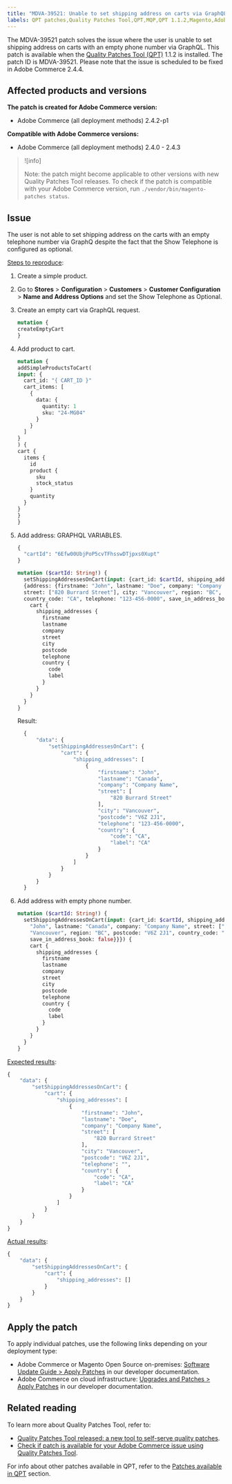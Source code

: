 ```yaml
---
title: "MDVA-39521: Unable to set shipping address on carts via GraphQL"
labels: QPT patches,Quality Patches Tool,QPT,MQP,QPT 1.1.2,Magento,Adobe Commerce,on-premises,cloud infrastructure,shipping,address,GraphQL,phone number,2.4.0-p1,2.4.1,2.4.1-p1,2.4.2,2.4.2-p1,2.4.2-p2,2.4.3
---
```


The MDVA-39521 patch solves the issue where the user is unable to set shipping address on carts with an empty phone number via GraphQL. This patch is available when the [Quality Patches Tool (QPT)](https://support.magento.com/hc/en-us/articles/360047139492) 1.1.2 is installed. The patch ID is MDVA-39521. Please note that the issue is scheduled to be fixed in Adobe Commerce 2.4.4.

## Affected products and versions

**The patch is created for Adobe Commerce version:**

* Adobe Commerce (all deployment methods) 2.4.2-p1

**Compatible with Adobe Commerce versions:**

* Adobe Commerce (all deployment methods) 2.4.0 - 2.4.3

>![info]
>
>Note: the patch might become applicable to other versions with new Quality Patches Tool releases. To check if the patch is compatible with your Adobe Commerce version, run `./vendor/bin/magento-patches status`.

## Issue

The user is not able to set shipping address on the carts with an empty telephone number via GraphQ despite the fact that the Show Telephone is configured as optional.

<ins>Steps to reproduce</ins>:

1. Create a simple product.
1. Go to **Stores** > **Configuration** > **Customers** > **Customer Configuration** > **Name and Address Options** and set the Show Telephone as Optional.
1. Create an empty cart via GraphQL request.
    ```GraphQL
    mutation {
    createEmptyCart
    }
    ```
1. Add product to cart.
    ```GraphQL
    mutation {
    addSimpleProductsToCart(
    input: {
      cart_id: "{ CART_ID }"
      cart_items: [
        {
          data: {
            quantity: 1
            sku: "24-MG04"
          }
        }
      ]
    }
    ) {
    cart {
      items {
        id
        product {
          sku
          stock_status
        }
        quantity
      }
    }
    }
    }
    ```
1. Add address: GRAPHQL VARIABLES.
    ```GraphQL
    {
      "cartId": "6Efw00UbjPoP5cvTFhsswDTjpxs0Xupt"
    }
    ```
    ```GraphQL
    mutation ($cartId: String!) {
      setShippingAddressesOnCart(input: {cart_id: $cartId, shipping_addresses:
      {address: {firstname: "John", lastname: "Doe", company: "Company Name",
      street: ["820 Burrard Street"], city: "Vancouver", region: "BC", postcode: "V6Z 2J1",
      country_code: "CA", telephone: "123-456-0000", save_in_address_book: false}}}) {
        cart {
          shipping_addresses {
            firstname
            lastname
            company
            street
            city
            postcode
            telephone
            country {
              code
              label
            }
          }
        }
      }
    }
    ```

    Result:

    ```GraphQL
      {
          "data": {
              "setShippingAddressesOnCart": {
                  "cart": {
                      "shipping_addresses": [
                          {
                              "firstname": "John",
                              "lastname": "Canada",
                              "company": "Company Name",
                              "street": [
                                  "820 Burrard Street"
                              ],
                              "city": "Vancouver",
                              "postcode": "V6Z 2J1",
                              "telephone": "123-456-0000",
                              "country": {
                                  "code": "CA",
                                  "label": "CA"
                              }
                          }
                      ]
                  }
              }
          }
      }
   ```
1. Add address with empty phone number.
    ```GraphQL
    mutation ($cartId: String!) {
      setShippingAddressesOnCart(input: {cart_id: $cartId, shipping_addresses: {address: {firstname:
        "John", lastname: "Canada", company: "Company Name", street: ["820 Burrard Street"], city:
        "Vancouver", region: "BC", postcode: "V6Z 2J1", country_code: "CA", telephone: "123-456-0000",
        save_in_address_book: false}}}) {
        cart {
          shipping_addresses {
            firstname
            lastname
            company
            street
            city
            postcode
            telephone
            country {
              code
              label
            }
          }
        }
      }
    }
    ```

<ins>Expected results</ins>:
```GraphQL
{
    "data": {
        "setShippingAddressesOnCart": {
            "cart": {
                "shipping_addresses": [
                    {
                        "firstname": "John",
                        "lastname": "Doe",
                        "company": "Company Name",
                        "street": [
                            "820 Burrard Street"
                        ],
                        "city": "Vancouver",
                        "postcode": "V6Z 2J1",
                        "telephone": "",
                        "country": {
                            "code": "CA",
                            "label": "CA"
                        }
                    }
                ]
            }
        }
    }
}
```

<ins>Actual results</ins>:
```GraphQL
{
    "data": {
        "setShippingAddressesOnCart": {
            "cart": {
                "shipping_addresses": []
            }
        }
    }
}
```
## Apply the patch

To apply individual patches, use the following links depending on your deployment type:

* Adobe Commerce or Magento Open Source on-premises: [Software Update Guide > Apply Patches](https://devdocs.magento.com/guides/v2.4/comp-mgr/patching/mqp.html) in our developer documentation.
* Adobe Commerce on cloud infrastructure: [Upgrades and Patches > Apply Patches](https://devdocs.magento.com/cloud/project/project-patch.html) in our developer documentation.

## Related reading

To learn more about Quality Patches Tool, refer to:

* [Quality Patches Tool released: a new tool to self-serve quality patches](https://support.magento.com/hc/en-us/articles/360047139492).
* [Check if patch is available for your Adobe Commerce issue using Quality Patches Tool](https://support.magento.com/hc/en-us/articles/360047125252).

For info about other patches available in QPT, refer to the [Patches available in QPT](https://support.magento.com/hc/en-us/sections/360010506631-Patches-available-in-MQP-tool-) section.
